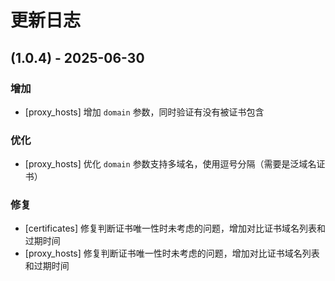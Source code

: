 # 更新日志 
## (1.0.4) - 2025-06-30
### 增加
* [proxy_hosts] 增加 `domain` 参数，同时验证有没有被证书包含
### 优化
* [proxy_hosts] 优化 `domain` 参数支持多域名，使用逗号分隔（需要是泛域名证书）
### 修复 
* [certificates] 修复判断证书唯一性时未考虑的问题，增加对比证书域名列表和过期时间
* [proxy_hosts] 修复判断证书唯一性时未考虑的问题，增加对比证书域名列表和过期时间
